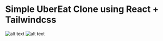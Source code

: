 # Simple UberEat Clone using React + Tailwindcss

![alt text]("/previewImages/homePage.png")
![alt text]("/previewImages/sidebar.png")